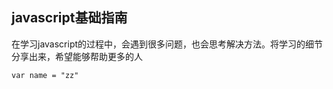 ## javascript基础指南

在学习javascript的过程中，会遇到很多问题，也会思考解决方法。将学习的细节分享出来，希望能够帮助更多的人

```
var name = "zz"
```
